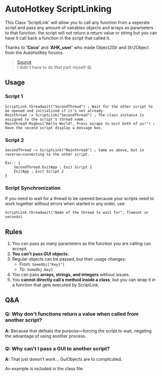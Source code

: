 
# AutoHotkey ScriptLinking

This Class 'ScriptLink' will allow you to call any function from a seperate script and pass any amount of vairables objects and arrays as parameters to that function.
the script will not return a return value or string but you can have it call back a function in the script that called it.





Thanks to **'Coco'** and **'AHK_user'** who made Object2Str and Str2Object from the AutoHotKey forums.  
> [Source](https://www.autohotkey.com/boards/viewtopic.php?t=111713)  
I didn't have to do that part myself 😆.

## Usage

### Script 1
```ahk
ScriptLink.threadwait("SecondThread") ; Wait for the other script to be opened and initialized if it's not already.
Mainthread := ScriptLink("SecondThread") ; The class instance is assigned to the script’s thread name.
Mainthread.Msgbox("Hello World!, Press escape to exit both of us!") ; Have the second script display a message box.
```

### Script 2
```ahk
SecondThread := ScriptLink("Mainthread") ; Same as above, but in reverse—connecting to the other script.

Esc:: {
    SecondThread.ExitApp ; Exit Script 1
    ExitApp ; Exit Script 2
}
```

### Script Synchronization
If you need to wait for a thread to be opened because your scripts need to work together without errors when started in any order, use:

```ahk
ScriptLink.threadwait("Name of the thread to wait for", Timeout in seconds)
```

## Rules
1. You can pass as many parameters as the function you are calling can accept.
2. **You can't pass GUI objects.**
3. Regular objects can be passed, but their usage changes:
   - From: `SomeObj["Key1"]`
   - To: `SomeObj.Key1`
4. You can pass **arrays, strings, and integers** without issues.
5. You **cannot directly call a method inside a class**, but you can wrap it in a function that gets executed by ScriptLink.

## Q&A

### Q: Why don't functions return a value when called from another script?
**A:** Because that defeats the purpose—forcing the script to wait, negating the advantage of using another process.

### Q: Why can't I pass a GUI to another script?
**A:** That just doesn’t work... GuiObjects are to complicated.


An example is included in the class file.
